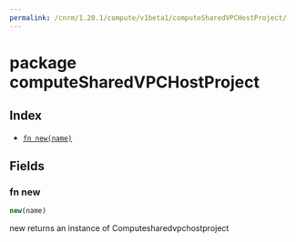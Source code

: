 ```yaml
---
permalink: /cnrm/1.20.1/compute/v1beta1/computeSharedVPCHostProject/
---
```


# package computeSharedVPCHostProject



## Index

* [`fn new(name)`](#fn-new)

## Fields

### fn new

```ts
new(name)
```

new returns an instance of Computesharedvpchostproject